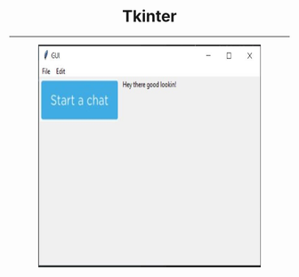 # <div align="center">Tkinter

---

<p align="center"><img width="400" height="400" src="https://github.com/ankur715/GUI/blob/master/TK/tk.JPG"></p>
